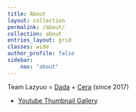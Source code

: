 ```yaml
---
title: About
layout: collection
permalink: /about/
collection: about
entries_layout: grid
classes: wide
author_profile: false
sidebar:
    nav: "about"
---
```


Team Lazyuo = [Dada](https://lazyduo.github.io/about/portfolio_dada/) + [Cera](https://lazyduo.github.io/about/portfolio_cera/) (since 2017)

- [Youtube Thumbnail Gallery](https://lazyduo.github.io/thumbnail-gallery/)

<!-- ---
title: "About"
permalink: /about/
date: 2021-04-07 23:16:00 -0400
author: Cera
---

Hi, This is test for new author, "Cera" -->
